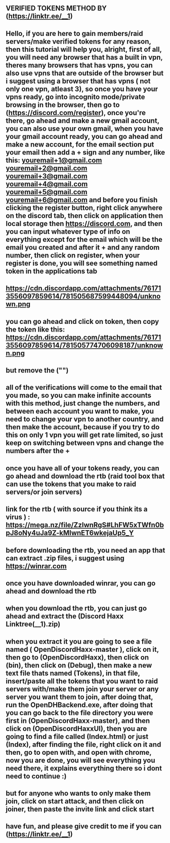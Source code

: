 VERIFIED TOKENS METHOD BY (https://linktr.ee/__1)
--------------------------------------------------------------------------------------------------------------
Hello, if you are here to gain members/raid servers/make verified tokens for any reason, then this tutorial will help you, alright, first of all, you will need any browser that has a built in vpn, theres many browsers that has vpns, you can also use vpns that are outside of the browser but i suggest using a browser that has vpns ( not only one vpn, atleast 3), so once you have your vpns ready, go into incognito mode/private browsing in the browser, then go to (https://discord.com/register), once you're there, go ahead and make a new gmail account, you can also use your own gmail, when you have your gmail account ready, you can go ahead and make a new account, for the email section put your email then add a + sign and any number, like this:
youremail+1@gmail.com
youremail+2@gmail.com
youremail+3@gmail.com
youremail+4@gmail.com
youremail+5@gmail.com
youremail+6@gmail.com
and before you finish clicking the register button, right click anywhere on the discord tab, then click on application then local storage then https://discord.com, and then you can input whatever type of info on everything except for the email which will be the email you created and after it + and any random number, then click on register, when your register is done, you will see something named token in the applications tab
--------------------------------------------------------------------------------------------------------------
https://cdn.discordapp.com/attachments/761713556097859614/781505687599448094/unknown.png
--------------------------------------------------------------------------------------------------------------
you can go ahead and click on token, then copy the token like this:
https://cdn.discordapp.com/attachments/761713556097859614/781505774706098187/unknown.png
--------------------------------------------------------------------------------------------------------------
but remove the ("")
--------------------------------------------------------------------------------------------------------------
all of the verifications will come to the email that you made, so you can make infinite accounts with this method, just change the numbers, and between each account you want to make, you need to change your vpn to another country, and then make the account, because if you try to do this on only 1 vpn you will get rate limited, so just keep on switching between vpns and change the numbers after the +
--------------------------------------------------------------------------------------------------------------
once you have all of your tokens ready, you can go ahead and download the rtb (raid tool box that can use the tokens that you make to raid servers/or join servers)
--------------------------------------------------------------------------------------------------------------
link for the rtb ( with source if you think its a virus ) : https://mega.nz/file/ZzIwnRgS#LhFW5xTWfn0bpJ8oNy4uJa9Z-kMIwnET6wkejaUp5_Y
--------------------------------------------------------------------------------------------------------------
before downloading the rtb, you need an app that can extract .zip files, i suggest using https://winrar.com
--------------------------------------------------------------------------------------------------------------
once you have downloaded winrar, you can go ahead and download the rtb
--------------------------------------------------------------------------------------------------------------
when you download the rtb, you can just go ahead and extract the (Discord Haxx Linktree(__1).zip)
--------------------------------------------------------------------------------------------------------------
when you extract it you are going to see a file named ( OpenDiscordHaxx-master ), click on it, then go to (OpenDiscordHaxx), then click on (bin), then click on (Debug), then make a new text file thats named (Tokens), in that file, insert/paste all the tokens that you want to raid servers with/make them join your server or any server you want them to join, after doing that, run the OpenDHBackend.exe,  after doing that you can go back to the file directory you were first in (OpenDiscordHaxx-master), and then click on (OpenDiscordHaxxUI), then you are going to find a file called (Index.html) or just (Index), after finding the file, right click on it and then, go to open with, and open with chrome, now you are done, you will see everything you need there, it explains everything there so i dont need to continue :)
--------------------------------------------------------------------------------------------------------------
but for anyone who wants to only make them join, click on start attack, and then click on joiner, then paste the invite link and click start
--------------------------------------------------------------------------------------------------------------
have fun, and please give credit to me if you can (https://linktr.ee/__1)
--------------------------------------------------------------------------------------------------------------

